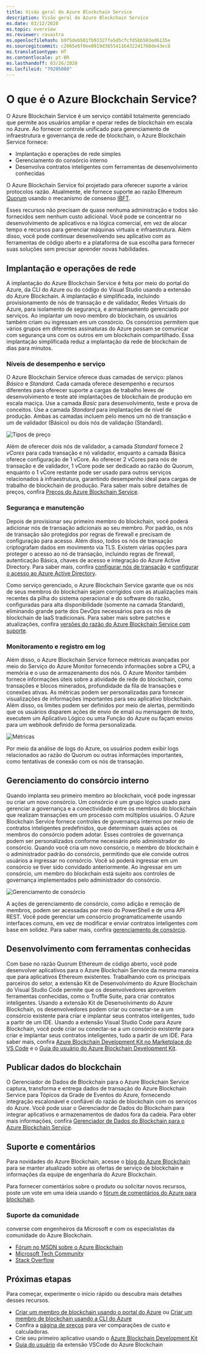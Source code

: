 ```yaml
---
title: Visão geral do Azure Blockchain Service
description: Visão geral do Azure Blockchain Service
ms.date: 03/12/2020
ms.topic: overview
ms.reviewer: ravastra
ms.openlocfilehash: b9f5deb501fb93327fa5d5cfcfd5bb583ed6135e
ms.sourcegitcommit: c2065e6f0ee0919d36554116432241760de43ec8
ms.translationtype: HT
ms.contentlocale: pt-BR
ms.lasthandoff: 03/26/2020
ms.locfileid: "79205080"
---
```

# <a name="what-is-azure-blockchain-service"></a>O que é o Azure Blockchain Service?

O Azure Blockchain Service é um serviço contábil totalmente gerenciado que permite aos usuários ampliar e operar redes de blockchain em escala no Azure. Ao fornecer controle unificado para gerenciamento de infraestrutura e governança de rede de blockchain, o Azure Blockchain Service fornece:

* Implantação e operações de rede simples
* Gerenciamento do consórcio interno
* Desenvolva contratos inteligentes com ferramentas de desenvolvimento conhecidas

O Azure Blockchain Service foi projetado para oferecer suporte a vários protocolos razão. Atualmente, ele fornece suporte ao razão Ethereum [Quorum](https://www.goquorum.com/) usando o mecanismo de consenso [IBFT](https://github.com/jpmorganchase/quorum/wiki/Quorum-Consensus).

Esses recursos não precisam de quase nenhuma administração e todos são fornecidos sem nenhum custo adicional. Você pode se concentrar no desenvolvimento de aplicativos e na lógica comercial, em vez de alocar tempo e recursos para gerenciar máquinas virtuais e infraestrutura. Além disso, você pode continuar desenvolvendo seu aplicativo com as ferramentas de código aberto e a plataforma de sua escolha para fornecer suas soluções sem precisar aprender novas habilidades.

## <a name="network-deployment-and-operations"></a>Implantação e operações de rede

A implantação do Azure Blockchain Service é feita por meio do portal do Azure, da CLI do Azure ou do código do Visual Studio usando a extensão do Azure Blockchain. A implantação é simplificada, incluindo provisionamento de nós de transação e de validador, Redes Virtuais do Azure, para isolamento de segurança, e armazenamento gerenciado por serviços.  Ao implantar um novo membro do blockchain, os usuários também criam ou ingressam em um consórcio.  Os consórcios permitem que vários grupos em diferentes assinaturas do Azure possam se comunicar com segurança uns com os outros em um blockchain compartilhado.  Essa implantação simplificada reduz a implantação da rede de blockchain de dias para minutos.

### <a name="performance-and-service-tiers"></a>Níveis de desempenho e serviço

O Azure Blockchain Service oferece duas camadas de serviço: planos *Básico* e *Standard*. Cada camada oferece desempenho e recursos diferentes para oferecer suporte a cargas de trabalho leves de desenvolvimento e teste até implantações de blockchain de produção em escala maciça. Use a camada *Basic* para desenvolvimento, teste e prova de conceitos. Use a camada *Standard* para implantações de nível de produção. Ambas as camadas incluem pelo menos um nó de transação e um de validador (Básico) ou dois nós de validação (Standard). 

![Tipos de preço](./media/overview/pricing-tiers.png)

Além de oferecer dois nós de validador, a camada *Standard* fornece 2 *vCores* para cada transação e nó validador, enquanto a camada Básica oferece configuração de 1 vCore.  Ao oferecer 2 vCores para nós de transação e de validador, 1 vCore pode ser dedicado ao razão do Quorum, enquanto o 1 vCore restante pode ser usado para outros serviços relacionados à infraestrutura, garantindo desempenho ideal para cargas de trabalho de blockchain de produção. Para saber mais sobre detalhes de preços, confira [Preços do Azure Blockchain Service](https://azure.microsoft.com/pricing/details/blockchain-service).

### <a name="security-and-maintenance"></a>Segurança e manutenção

Depois de provisionar seu primeiro membro do blockchain, você poderá adicionar nós de transação adicionais ao seu membro.  Por padrão, os nós de transação são protegidos por regras de firewall e precisam de configuração para acesso.  Além disso, todos os nós de transação criptografam dados em movimento via TLS.  Existem várias opções para proteger o acesso ao nó de transação, incluindo regras de firewall, autenticação Básica, chaves de acesso e integração do Azure Active Directory. Para saber mais, confira [configurar nós de transação](configure-transaction-nodes.md) e [configurar o acesso ao Azure Active Directory](configure-aad.md).

Como serviço gerenciado, o Azure Blockchain Service garante que os nós de seus membros do blockchain sejam corrigidos com as atualizações mais recentes da pilha do sistema operacional e do software do razão, configuradas para alta disponibilidade (somente na camada Standard), eliminando grande parte dos DevOps necessários para os nós de blockchain de IaaS tradicionais.  Para saber mais sobre patches e atualizações, confira [versões do razão do Azure Blockchain Service com suporte](ledger-versions.md).

### <a name="monitoring-and-logging"></a>Monitoramento e registro em log

Além disso, o Azure Blockchain Service fornece métricas avançadas por meio do Serviço do Azure Monitor fornecendo informações sobre a CPU, a memória e o uso de armazenamento dos nós.  O Azure Monitor também fornece informações úteis sobre a atividade de rede do blockchain, como transações e blocos minerados, profundidade da fila de transações e conexões ativas.  As métricas podem ser personalizadas para fornecer visualizações de informações importantes para seu aplicativo blockchain.  Além disso, os limites podem ser definidos por meio de alertas, permitindo que os usuários disparem ações de envio de email ou mensagem de texto, executem um Aplicativo Lógico ou uma Função do Azure ou façam envios para um webhook definido de forma personalizada.

![Métricas](./media/overview/metrics.png)

Por meio da análise de logs do Azure, os usuários podem exibir logs relacionados ao razão do Quorum ou outras informações importantes, como tentativas de conexão com os nós de transação.

## <a name="built-in-consortium-management"></a>Gerenciamento do consórcio interno

Quando implanta seu primeiro membro ao blockchain, você pode ingressar ou criar um novo consórcio.  Um consórcio é um grupo lógico usado para gerenciar a governança e a conectividade entre os membros do blockchain que realizam transações em um processo com múltiplos usuários.  O Azure Blockchain Service fornece controles de governança internos por meio de contratos inteligentes predefinidos, que determinam quais ações os membros do consórcio podem adotar.  Esses controles de governança podem ser personalizados conforme necessário pelo administrador do consórcio. Quando você cria um novo consórcio, o membro do blockchain é o administrador padrão do consórcio, permitindo que ele convide outros usuários a ingressar no consórcio.  Você só poderá ingressar em um consórcio se tiver sido convidado anteriormente.  Ao ingressar em um consórcio, um membro do blockchain está sujeito aos controles de governança implementados pelo administrador do consórcio.

![Gerenciamento de consórcio](./media/overview/consortium.png)

A ações de gerenciamento de consórcio, como adição e remoção de membros, podem ser acessadas por meio do PowerShell e de uma API REST. Você pode gerenciar um consórcio programaticamente usando interfaces comuns, em vez de modificar e enviar contratos inteligentes com base em solidez. Para saber mais, confira [gerenciamento de consórcio](consortium.md).

## <a name="develop-using-familiar-development-tools"></a>Desenvolvimento com ferramentas conhecidas

Com base no razão Quorum Ethereum de código aberto, você pode desenvolver aplicativos para o Azure Blockchain Service da mesma maneira que para aplicativos Ethereum existentes. Trabalhando com os principais parceiros do setor, a extensão Kit de Desenvolvimento do Azure Blockchain do Visual Studio Code permite que os desenvolvedores aproveitem ferramentas conhecidas, como o Truffle Suite, para criar contratos inteligentes. Usando a extensão Kit de Desenvolvimento do Azure Blockchain, os desenvolvedores podem criar ou conectar-se a um consórcio existente para criar e implantar seus contratos inteligentes, tudo a partir de um IDE. Usando a extensão Visual Studio Code para Azure Blockchain, você pode criar ou conectar-se a um consórcio existente para criar e implantar seus contratos inteligentes, tudo a partir de um IDE. Para saber mais, confira [Azure Blockchain Development Kit no Marketplace do VS Code](https://aka.ms/vscodebcextension) e o [Guia do usuário do Azure Blockchain Development Kit](https://aka.ms/vscodebcextensionwiki).

## <a name="publish-blockchain-data"></a>Publicar dados do blockchain

O Gerenciador de Dados de Blockchain para o Azure Blockchain Service captura, transforma e entrega dados de transação do Azure Blockchain Service para Tópicos da Grade de Eventos do Azure, fornecendo integração escalonável e confiável do razão de blockchain com os serviços do Azure. Você pode usar o Gerenciador de Dados do Blockchain para integrar aplicativos e armazenamentos de dados fora da cadeia. Para obter mais informações, confira [Gerenciador de Dados do Blockchain para o Azure Blockchain Service](data-manager.md).

## <a name="support-and-feedback"></a>Suporte e comentários

Para novidades do Azure Blockchain, acesse o [blog do Azure Blockchain](https://azure.microsoft.com/blog/topics/blockchain/) para se manter atualizado sobre as ofertas de serviço de blockchain e informações da equipe de engenharia do Azure Blockchain.

Para fornecer comentários sobre o produto ou solicitar novos recursos, poste um vote em uma ideia usando o [fórum de comentários do Azure para blockchain](https://aka.ms/blockchainuservoice).

### <a name="community-support"></a>Suporte da comunidade

converse com engenheiros da Microsoft e com os especialistas da comunidade do Azure Blockchain.

* [Fórum no MSDN sobre o Azure Blockchain](https://social.msdn.microsoft.com/Forums/home?forum=azureblockchain)
* [Microsoft Tech Community](https://techcommunity.microsoft.com/t5/Blockchain/bd-p/AzureBlockchain)
* [Stack Overflow](https://stackoverflow.com/questions/tagged/AzureBlockchainService)

## <a name="next-steps"></a>Próximas etapas

Para começar, experimente o início rápido ou descubra mais detalhes desses recursos.
* [Criar um membro de blockchain usando o portal do Azure](create-member.md) ou [Criar um membro de blockchain usando a CLI do Azure](create-member-cli.md)
* Confira a [página de preços](https://azure.microsoft.com/pricing/details/blockchain-service) para ver comparações de custo e calculadoras.
* Crie seu primeiro aplicativo usando o [Azure Blockchain Development Kit](https://github.com/Azure-Samples/blockchain-devkit)
* [Guia do usuário](https://github.com/Microsoft/vscode-azure-blockchain-ethereum/wiki) da extensão VSCode do Azure Blockchain
